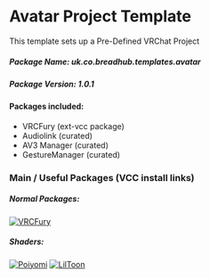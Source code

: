 # Avatar Project Template

This template sets up a Pre-Defined VRChat Project


##### Package Name: uk.co.breadhub.templates.avatar

##### Package Version: 1.0.1

#### Packages included:

 - VRCFury        (ext-vcc package)
 - Audiolink      (curated)
 - AV3 Manager    (curated)
 - GestureManager (curated)
 
 
### Main / Useful Packages (VCC install links)

##### Normal Packages:
[![VRCFury](https://img.shields.io/badge/Click_To_Add_Repo-VRCFury-orange?logo=archlinux&logoColor=fff&style=flat)](vcc://vpm/addRepo?url=https%3A%2F%2Fvcc.vrcfury.com)

##### Shaders:
[![Poiyomi](https://img.shields.io/badge/Click_To_Add_Repo-Poiyomi-purple?logo=archlinux&logoColor=fff&style=flat)](vcc://vpm/addRepo?url=https%3A%2F%2Fpoiyomi.github.io%2Fvpm%2Findex.json)
[![LilToon](https://img.shields.io/badge/Click_To_Add_Repo-Liltoon-purple?logo=archlinux&logoColor=fff&style=flat)](vcc://vpm/addRepo?url=https%3A%2F%2Flilxyzw.github.io%2Fvpm-repos%2Fvpm.json)
